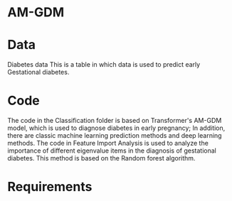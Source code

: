 # AM-GDM

# Data
Diabetes data This is a table in which data is used to predict early Gestational diabetes.

# Code
The code in the Classification folder is based on Transformer's AM-GDM model, which is used to diagnose diabetes in early pregnancy; In addition, there are classic machine learning prediction methods and deep learning methods.  The code in Feature Import Analysis is used to analyze the importance of different eigenvalue items in the diagnosis of gestational diabetes. This method is based on the Random forest algorithm.

# Requirements

